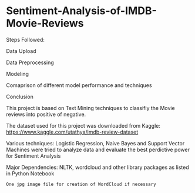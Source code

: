 # Sentiment-Analysis-of-IMDB-Movie-Reviews

Steps Followed:
  
  Data Upload
  
  Data Preprocessing
  
  Modeling
  
  Comaprison of different model performance and techniques
  
  Conclusion
  
  
  This project is based on Text Mining techniques to classifiy the Movie reviews into positive of negative.
  
  The dataset used for this project was downloaded from Kaggle: https://www.kaggle.com/utathya/imdb-review-dataset
  
  Various techniques: Logistic Regression, Naive Bayes and Support Vector Machines were tried to analyze data and evaluate the best perdictive power for Sentiment Analysis
  
  Major Dependencies: 
    NLTK, wordcloud and other library packages as listed in Python Notebook 
    
    One jpg image file for creation of WordCloud if necessary
  
  
  
